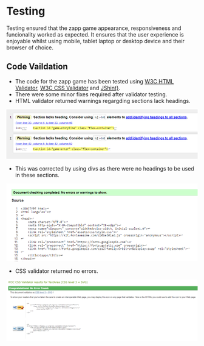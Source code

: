 # Testing
Testing ensured that the zapp game appearance, responsiveness and funcionality worked as expected. It ensures that the user experience is enjoyable whilst using mobile, tablet laptop or desktop device and their browser of choice.

## Code Vaildation
- The code for the zapp game has been tested using [W3C HTML Validator](https://validator.w3.org/), [W3C CSS Validator](https://jigsaw.w3.org/css-validator/) and [JShint}](https://jshint.com/).
-  There were some minor fixes required after validator testing.
- HTML validator returned warnings regargding sections lack headings.

![screen shot html warnings](/docs/readme-images/homepage-html-warnings.png)


- This was corrected by using divs as there were no headings to be used in these sections. 

![screen shot html validation](/docs/readme-images/homepage-html-validator.png)


- CSS validator returned no errors.

![screen css validation](/docs/readme-images/css-validator.png)



